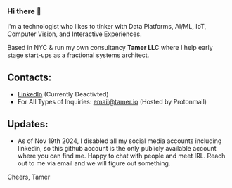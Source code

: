 ### Hi there 👋

I'm a technologist who likes to tinker with Data Platforms, AI/ML, IoT, Computer Vision, and Interactive Experiences.

Based in NYC & run my own consultancy **Tamer LLC** where I help early stage start-ups as a fractional systems architect.

<!--
## Collections:
Here where I keep my notes, code snippets, and resources on various topics, organized by categories.
### Tech:
* [Data Platforms](collections/tech/data-platforms/README.md)
* [Programming](collections/tech/programming/README.md)
-->


## Contacts:
* [LinkedIn](https://www.linkedin.com/in/tamer-alamiri/) (Currently Deactivted)
* For All Types of Inquiries: <email@tamer.io> (Hosted by Protonmail)

## Updates:
* As of Nov 19th 2024, I disabled all my social media accounts including linkedin, so this github account is the only publicly available account where you can find me. Happy to chat with people and meet IRL. Reach out to me via email and we will figure out something.

Cheers,
Tamer
<!--
**tameralamiri/tameralamiri** is a ✨ _special_ ✨ repository because its `README.md` (this file) appears on your GitHub profile.

Here are some ideas to get you started:

- 🔭 I’m currently working on ...
- 🌱 I’m currently learning ...
- 👯 I’m looking to collaborate on ...
- 🤔 I’m looking for help with ...
- 💬 Ask me about ...
- 📫 How to reach me: ...
- 😄 Pronouns: ...
- ⚡ Fun fact: ...
-->
